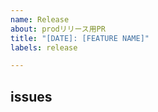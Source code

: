 ```yaml
---
name: Release
about: prodリリース用PR
title: "[DATE]: [FEATURE NAME]"
labels: release

---
```


## issues

